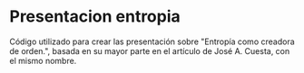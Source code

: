 # Presentacion entropia
Código utilizado para crear las presentación sobre "Entropía como creadora de orden.", basada en su mayor parte en el artículo de José A. Cuesta, con el mismo nombre.
